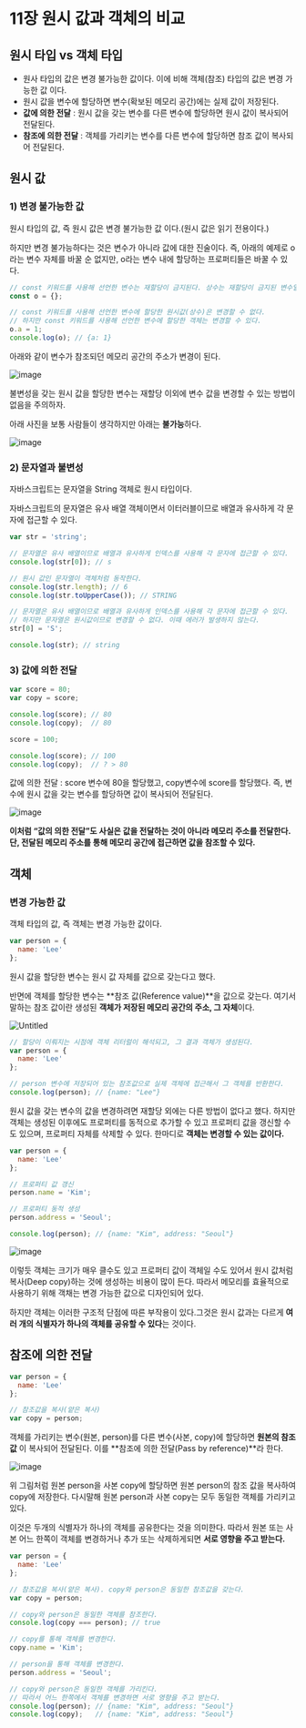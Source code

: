 # 11장 원시 값과 객체의 비교

## 원시 타입 vs 객체 타입

- 원사 타입의 값은 변경 불가능한 값이다. 이에 비해 객체(참조) 타입의 값은 변경 가능한 값 이다.
- 원시 값을 변수에 할당하면 변수(확보된 메모리 공간)에는 실제 값이 저장된다.
- **값에 의한 전달** : 원시 값을 갖는 변수를 다른 변수에 할당하면 원시 값이 복사되어 전달된다.
- **참조에 의한 전달** :  객체를 가리키는 변수를 다른 변수에 할당하면 참조 값이 복사되어 전달된다.

## 원시 값

### 1) 변경 불가능한 값

원시 타입의 값, 즉 원시 값은 변경 불가능한 값 이다.(원시 값은 읽기 전용이다.)

하지만 변경 불가능하다는 것은 변수가 아니라 값에 대한 진술이다. 즉, 아래의 예제로 o라는 변수 자체를 바꿀 순 없지만, o라는 변수 내에 할당하는 프로퍼티들은 바꿀 수 있다.

```jsx
// const 키워드를 사용해 선언한 변수는 재할당이 금지된다. 상수는 재할당이 금지된 변수일 뿐이다.
const o = {};

// const 키워드를 사용해 선언한 변수에 할당한 원시값(상수)은 변경할 수 없다.
// 하지만 const 키워드를 사용해 선언한 변수에 할당한 객체는 변경할 수 있다.
o.a = 1;
console.log(o); // {a: 1}
```

아래와 같이 변수가 참조되던 메모리 공간의 주소가 변경이 된다.

![image](https://user-images.githubusercontent.com/81351313/176466539-56b7feda-3799-49ab-b7b4-b74ffb90b9a0.png)

불변성을 갖는 원시 값을 할당한 변수는 재할당 이외에 변수 값을 변경할 수 있는 방법이 없음을 주의하자.

아래 사진을 보통 사람들이 생각하지만 아래는 **불가능**하다.

![image](https://user-images.githubusercontent.com/81351313/176466592-5bd58cdb-cb4b-41c7-bcd5-3a1e4e41a5cb.png)

### 2) 문자열과 불변성

자바스크립트는 문자열을 String 객체로 원시 타입이다.

자바스크립트의 문자열은 유사 배열 객체이면서 이터러블이므로 배열과 유사하게 각 문자에 접근할 수 있다.

```jsx
var str = 'string';

// 문자열은 유사 배열이므로 배열과 유사하게 인덱스를 사용해 각 문자에 접근할 수 있다.
console.log(str[0]); // s

// 원시 값인 문자열이 객체처럼 동작한다.
console.log(str.length); // 6
console.log(str.toUpperCase()); // STRING

// 문자열은 유사 배열이므로 배열과 유사하게 인덱스를 사용해 각 문자에 접근할 수 있다.
// 하지만 문자열은 원시값이므로 변경할 수 없다. 이때 에러가 발생하지 않는다.
str[0] = 'S';

console.log(str); // string
```

### 3) 값에 의한 전달

```jsx
var score = 80;
var copy = score;

console.log(score); // 80
console.log(copy);  // 80

score = 100;

console.log(score); // 100
console.log(copy);  // ? > 80
```

값에 의한 전달 : score 변수에 80을 할당했고, copy변수에 score를 할당했다. 즉, 변수에 원시 값을 갖는 변수를 할당하면  값이 복사되어 전달된다.

![image](https://user-images.githubusercontent.com/81351313/176466677-b52a6f0b-f181-4672-8d27-ef469f7729c8.png)

**이처럼 “값의 의한 전달”도 사실은 값을 전달하는 것이 아니라 메모리 주소를 전달한다. 단, 전달된 메모리 주소를 통해 메모리 공간에 접근하면 값을 참조할 수 있다.**

## 객체

### 변경 가능한 값

객체 타입의 값, 즉 객체는 변경 가능한 값이다.

```jsx
var person = {
  name: 'Lee'
};
```

원시 값을 할당한 변수는 원시 값 자체를 값으로 갖는다고 했다.

반면에 객체를 할당한 변수는 **참조 값(Reference value)**을 값으로 갖는다. 여기서 말하는 참조 값이란 생성된 **객체가 저장된 메모리 공간의 주소, 그 자체**이다.

![Untitled](11%E1%84%8C%E1%85%A1%E1%86%BC%20%E1%84%8B%E1%85%AF%E1%86%AB%E1%84%89%E1%85%B5%20%E1%84%80%E1%85%A1%E1%86%B9%E1%84%80%E1%85%AA%20%E1%84%80%E1%85%A2%E1%86%A8%E1%84%8E%E1%85%A6%E1%84%8B%E1%85%B4%20%E1%84%87%E1%85%B5%E1%84%80%E1%85%AD%208ff5aaa5f0dd4fb3bec056254a6c8718/Untitled%203.png)

```jsx
// 할당이 이뤄지는 시점에 객체 리터럴이 해석되고, 그 결과 객체가 생성된다.
var person = {
  name: 'Lee'
};

// person 변수에 저장되어 있는 참조값으로 실제 객체에 접근해서 그 객체를 반환한다.
console.log(person); // {name: "Lee"}
```

원시 값을 갖는 변수의 값을 변경하려면 재할당 외에는 다른 방법이 없다고 했다. 하지만 객체는 생성된 이후에도 프로퍼티를 동적으로 추가할 수 있고 프로퍼티 값을 갱신할 수 도 있으며, 프로퍼티 자체를 삭제할 수 있다. 한마디로 **객체는 변경할 수 있는 값이다.**

```jsx
var person = {
  name: 'Lee'
};

// 프로퍼티 값 갱신
person.name = 'Kim';

// 프로퍼티 동적 생성
person.address = 'Seoul';

console.log(person); // {name: "Kim", address: "Seoul"}
```

![image](https://user-images.githubusercontent.com/81351313/176467007-1a064bdc-be3c-4290-b26d-e4044f04b6ff.png)

이렇듯 객체는 크기가 매우 클수도 있고 프로퍼티 값이 객체일 수도 있어서 원시 값처럼 복사(Deep copy)하는 것에 생성하는 비용이 많이 든다. 따라서 메모리를 효율적으로 사용하기 위해 객채는 변경 가능한 값으로 디자인되어 있다.

하지만 객체는 이러한 구조적 단점에 따른 부작용이 있다.그것은 원시 값과는 다르게 **여러 개의 식별자가 하나의 객체를 공유할 수 있다**는 것이다.

## 참조에 의한 전달

```jsx
var person = {
  name: 'Lee'
};

// 참조값을 복사(얕은 복사)
var copy = person;
```

객체를 가리키는 변수(원본, person)를 다른 변수(사본, copy)에 할당하면 **원본의 참조 값**
이 복사되어 전달된다. 이를 **참조에 의한 전달(Pass by reference)**라 한다.

![image](https://user-images.githubusercontent.com/81351313/176467061-ec5eb497-2d33-478c-89f1-ce43c99195d4.png)

위 그림처럼 원본 person을 사본 copy에 할당하면 원본 person의 참조 값을 복사하여 copy에 저장한다. 다시말해 원본 person과 사본 copy는 모두 동일한 객체를 가리키고 있다.

이것은 두개의 식별자가 하나의 객체를 공유한다는 것을 의미한다. 따라서 원본 또는 사본 어느 한쪽이 객체를 변경하거나 추가 또는 삭제하게되면 **서로 영향을 주고 받는다.**

```jsx
var person = {
  name: 'Lee'
};

// 참조값을 복사(얕은 복사). copy와 person은 동일한 참조값을 갖는다.
var copy = person;

// copy와 person은 동일한 객체를 참조한다.
console.log(copy === person); // true

// copy를 통해 객체를 변경한다.
copy.name = 'Kim';

// person을 통해 객체를 변경한다.
person.address = 'Seoul';

// copy와 person은 동일한 객체를 가리킨다.
// 따라서 어느 한쪽에서 객체를 변경하면 서로 영향을 주고 받는다.
console.log(person); // {name: "Kim", address: "Seoul"}
console.log(copy);   // {name: "Kim", address: "Seoul"}
```
